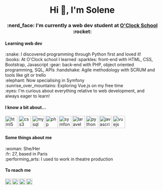 
<h1 align="center">Hi 👋, I'm Solene</h1>
<h3 align="center">:nerd_face: I'm currently a web dev student at <a href="https://oclock.io/" target="blank">O'Clock School</a> :rocket:</h3>

<h4 align="left">Learning web dev</h4>
<p align="left">
  :snake: I discovered programming through Python first and loved it!
  <br>
  :books: At O'Clock school I learned :sparkles: front-end with HTML, CSS, Bootstrap, Javascript :gear: back-end with PHP, object oriented programming, SQL, APIs :handshake: Agile methodology with SCRUM and tools like git or trello
  <br>
  :elephant: Now specialising in Symfony
  <br>
  :sunrise_over_mountains: Exploring Vue.js on my free time
  <br>
  :eyes: I'm curious about everything relative to web development, and always eager to learn!
</p>

<h4 align="left">I know a bit about...</h4>
<p align="left">
  <img src="https://devicons.github.io/devicon/devicon.git/icons/html5/html5-original-wordmark.svg" alt="html5" width="40" height="40"/>
  <img src="https://devicons.github.io/devicon/devicon.git/icons/css3/css3-original-wordmark.svg" alt="css3" width="40" height="40"/>
  <img src="https://devicons.github.io/devicon/devicon.git/icons/mysql/mysql-original-wordmark.svg" alt="mysql" width="40" height="40"/>
  <img src="https://devicons.github.io/devicon/devicon.git/icons/php/php-original.svg" alt="php" width="40" height="40"/>
  <img src="https://symfony.com/logos/symfony_black_03.svg" alt="symfony" width="40" height="40"/>
  <img src="https://devicons.github.io/devicon/devicon.git/icons/laravel/laravel-plain-wordmark.svg" alt="laravel" width="40" height="40"/>
  <img src="https://devicons.github.io/devicon/devicon.git/icons/python/python-original-wordmark.svg" alt="python" width="40" height="40"/>
  <img src="https://devicons.github.io/devicon/devicon.git/icons/javascript/javascript-original.svg" alt="javascript" width="40" height="40"/>
  <img src="https://devicons.github.io/devicon/devicon.git/icons/vuejs/vuejs-original-wordmark.svg" alt="vuejs" width="40" height="40"/>
</p>

<h4 align="left">Some things about me</h4>
<p align="left">
  :woman: She/Her
  <br>
  :fr: 27, based in Paris
  <br>
  :performing_arts: I used to work in theatre production
</p>

<h4 align="left">To reach me</h4>
<a href="https://www.linkedin.com/in/solenelivran/" target="_blank">
  <img align="left" src="https://image.flaticon.com/icons/svg/174/174857.svg" alt="https://www.linkedin.com/in/solenelivran/" height="20" width="20" />
</a>
<a href="mailto:s.livran@gmail.com" target="_blank">
  <img align="left" src="https://image.flaticon.com/icons/svg/732/732200.svg" alt="s.livran@gmail.com" height="20" width="20" />
</a>
<a href="https://twitter.com/lily_solene" target="_blank">
  <img align="left" src="https://image.flaticon.com/icons/svg/733/733579.svg" alt="twitter @lily_solene" height="20" width="20" />
</a>
<a href="https://www.instagram.com/solene_code/" target="_blank">
  <img align="left" src="https://image.flaticon.com/icons/svg/2111/2111463.svg" alt="instagram @solene_code" height="20" width="20" />
</a>
